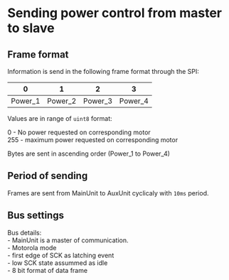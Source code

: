 # Sending power control from master to slave

## Frame format
Information is send in the following frame format through the SPI:

|    0    |    1    |    2    |    3    |
|---------|---------|---------|---------|
| Power_1 | Power_2 | Power_3 | Power_4 |

Values are in range of `uint8` format:

0 - No power requested on corresponding motor  
255 - maximum power requested on corresponding motor

Bytes are sent in ascending order (Power_1 to Power_4)

## Period of sending
Frames are sent from MainUnit to AuxUnit cyclicaly with `10ms` period.

## Bus settings
Bus details:  
    - MainUnit is a master of communication.  
    - Motorola mode  
    - first edge of SCK as latching event  
    - low SCK state assummed as idle  
    - 8 bit format of data frame